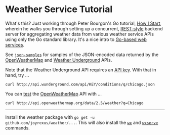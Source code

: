# Weather Service Tutorial

What's this? Just working through Peter Bourgon's Go tutorial, [How I Start](https://howistart.org/posts/go/1), wherein he walks you through setting up a concurrent, [REST-style](https://github.com/rcc-uchicago/api-standards#rcc-web-service-standards) backend server for aggregating weather data from various weather service APIs using only the Go standard library. It's a nice intro to [Go-based web services](http://bl.ocks.org/joyrexus/e2daebf6759d6b930fe7).

See [`json-samples`](json-samples) for samples of the JSON-encoded data
returned by the [OpenWeatherMap](http://openweathermap.org/api) and 
[Weather Underground](http://www.wunderground.com/weather/api) APIs.

Note that the Weather Underground API requires an [API key](http://www.wunderground.com/weather/api/d/login.html). With that in hand, try ...

    curl http://api.wunderground.com/api/KEY/conditions/q/chicago.json

You can [test](http://api.openweathermap.org/data/2.5/weather?q=Chicago) the [OpenWeatherMap](http://openweathermap.org) API with ...

    curl http://api.openweathermap.org/data/2.5/weather?q=Chicago

---

Install the weather package with `go get -u github.com/joyrexus/weather/...`.
This will also install the [`wx`](cmd/wx/README.md) and [`wxserve`](cmd/wxserve/README.md) commands.

